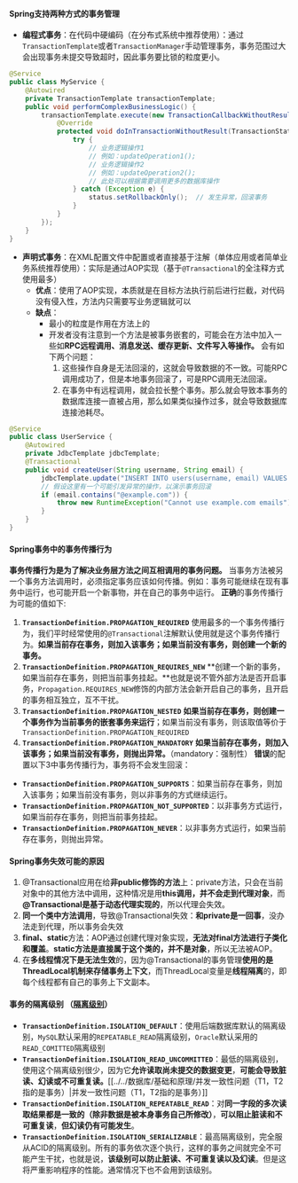 #### Spring支持两种方式的事务管理
- **编程式事务**：在代码中硬编码（在分布式系统中推荐使用）：通过`TransactionTemplate`或者`TransactionManager`手动管理事务，事务范围过大会出现事务未提交导致超时，因此事务要比锁的粒度更小。
``` java
@Service
public class MyService {
    @Autowired
    private TransactionTemplate transactionTemplate;
    public void performComplexBusinessLogic() {
        transactionTemplate.execute(new TransactionCallbackWithoutResult() {
            @Override
            protected void doInTransactionWithoutResult(TransactionStatus status) {
                try {
                    // 业务逻辑操作1
                    // 例如：updateOperation1();
                    // 业务逻辑操作2
                    // 例如：updateOperation2();
                    // 此处可以根据需要调用更多的数据库操作
                } catch (Exception e) {
                    status.setRollbackOnly();  // 发生异常，回滚事务
                }
            }
        });
    }
}
```
- **声明式事务**：在XML配置文件中配置或者直接基于注解（单体应用或者简单业务系统推荐使用）：实际是通过AOP实现（基于`@Transactional`的全注释方式使用最多）
	- **优点**：使用了AOP实现，本质就是在目标方法执行前后进行拦截，对代码没有侵入性，方法内只需要写业务逻辑就可以
	- **缺点**：
		- 最小的粒度是作用在方法上的
		- 开发者没有注意到一个方法是被事务嵌套的，可能会在方法中加入一些如**RPC远程调用、消息发送、缓存更新、文件写入等操作。** 会有如下两个问题：
			1. 这些操作自身是无法回滚的，这就会导致数据的不一致。可能RPC调用成功了，但是本地事务回滚了，可是RPC调用无法回滚。
			2. 在事务中有远程调用，就会拉长整个事务。那么就会导致本事务的数据库连接一直被占用，那么如果类似操作过多，就会导致数据库连接池耗尽。
``` java
@Service
public class UserService {
    @Autowired
    private JdbcTemplate jdbcTemplate;
    @Transactional
    public void createUser(String username, String email) {
        jdbcTemplate.update("INSERT INTO users(username, email) VALUES (?, ?)", username, email);
        // 假设这里有一个可能引发异常的操作，以演示事务回滚
        if (email.contains("@example.com")) {
            throw new RuntimeException("Cannot use example.com emails");
        }
    }
}
```

#### Spring事务中的事务传播行为
**事务传播行为是为了解决业务层方法之间互相调用的事务问题。**
当事务方法被另一个事务方法调用时，必须指定事务应该如何传播。例如：事务可能继续在现有事务中运行，也可能开启一个新事物，并在自己的事务中运行。
**正确**的事务传播行为可能的值如下:
1. **`TransactionDefinition.PROPAGATION_REQUIRED`**
使用最多的一个事务传播行为，我们平时经常使用的`@Transactional`注解默认使用就是这个事务传播行为。**如果当前存在事务，则加入该事务；如果当前没有事务，则创建一个新的事务。**
2. **`TransactionDefinition.PROPAGATION_REQUIRES_NEW`**
**创建一个新的事务，如果当前存在事务，则把当前事务挂起。**也就是说不管外部方法是否开启事务，`Propagation.REQUIRES_NEW`修饰的内部方法会新开启自己的事务，且开启的事务相互独立，互不干扰。
3. **`TransactionDefinition.PROPAGATION_NESTED`**
**如果当前存在事务，则创建一个事务作为当前事务的嵌套事务来运行**；如果当前没有事务，则该取值等价于`TransactionDefinition.PROPAGATION_REQUIRED`
4. **`TransactionDefinition.PROPAGATION_MANDATORY`**
**如果当前存在事务，则加入该事务；如果当前没有事务，则抛出异常。**（mandatory：强制性）
**错误**的配置以下3中事务传播行为，事务将不会发生回滚：
- **`TransactionDefinition.PROPAGATION_SUPPORTS`**：如果当前存在事务，则加入该事务；如果当前没有事务，则以非事务的方式继续运行。
- **`TransactionDefinition.PROPAGATION_NOT_SUPPORTED`**：以非事务方式运行，如果当前存在事务，则把当前事务挂起。
- **`TransactionDefinition.PROPAGATION_NEVER`**：以非事务方式运行，如果当前存在事务，则抛出异常。
#### Spring事务失效可能的原因
1. @Transactional应用在给**非public修饰的方法**上：private方法，只会在当前对象中的其他方法中调用，这种情况是用**this调用，并不会走到代理对象**，而 **@Transactional是基于动态代理实现的**，所以代理会失效。
2. **同一个类中方法调用**，导致@Transactional失效：**和private是一回事**，没办法走到代理，所以事务会失效
3. **final、static**方法：AOP通过创建代理对象实现，**无法对final方法进行子类化和覆盖**。**static方法是直接属于这个类的，并不是对象**，所以无法被AOP。
4. 在**多线程情况下是无法生效**的，因为@Transactional的事务管理**使用的是ThreadLocal机制来存储事务上下文**，而ThreadLocal变量是**线程隔离**的，即每个线程都有自己的事务上下文副本。
#### 事务的隔离级别 （[隔离级别](../../数据库/基础和原理/隔离级别.md)）
- **`TransactionDefinition.ISOLATION_DEFAULT`**：使用后端数据库默认的隔离级别，`MySQL`默认采用的`REPEATABLE_READ`隔离级别，`Oracle`默认采用的`READ_COMITTED`隔离级别
- **`TransactionDefinition.ISOLATION_READ_UNCOMMITTED`**：最低的隔离级别，使用这个隔离级别很少，因为它**允许读取尚未提交的数据变更**，**可能会导致脏读、幻读或不可重复读。**[[../../数据库/基础和原理/并发一致性问题（T1，T2指的是事务）|并发一致性问题（T1，T2指的是事务）]]
- **`TransactionDefinition.ISOLATION_REPEATABLE_READ`**：对**同一字段的多次读取结果都是一致的（除非数据是被本身事务自己所修改）**，**可以阻止脏读和不可重复读**，**但幻读仍有可能发生**。
- **`TransactionDefinition.ISOLATION_SERIALIZABLE`**：最高隔离级别，完全服从ACID的隔离级别。所有的事务依次逐个执行，这样的事务之间就完全不可能产生干扰，也就是说，**该级别可以防止脏读、不可重复读以及幻读**。但是这将严重影响程序的性能。通常情况下也不会用到该级别。